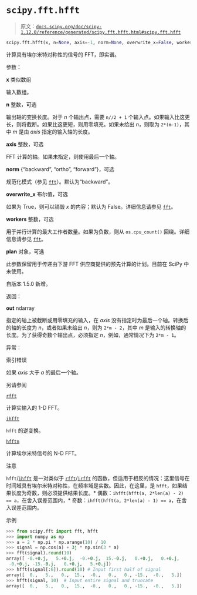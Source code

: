# `scipy.fft.hfft`

> 原文：[`docs.scipy.org/doc/scipy-1.12.0/reference/generated/scipy.fft.hfft.html#scipy.fft.hfft`](https://docs.scipy.org/doc/scipy-1.12.0/reference/generated/scipy.fft.hfft.html#scipy.fft.hfft)

```py
scipy.fft.hfft(x, n=None, axis=-1, norm=None, overwrite_x=False, workers=None, *, plan=None)
```

计算具有埃尔米特对称性的信号的 FFT，即实谱。

参数：

**x** 类似数组

输入数组。

**n** 整数，可选

输出轴的变换长度。对于 *n* 个输出点，需要 `n//2 + 1` 个输入点。如果输入比这更长，则将截断。如果比这更短，则用零填充。如果未给出 *n*，则取为 `2*(m-1)`，其中 *m* 是由 *axis* 指定的输入轴的长度。

**axis** 整数，可选

FFT 计算的轴。如果未指定，则使用最后一个轴。

**norm** {“backward”, “ortho”, “forward”}，可选

规范化模式（参见 [`fft`](https://docs.scipy.org/doc/scipy-1.12.0/reference/generated/scipy.fft.fft.html#scipy.fft.fft "scipy.fft.fft")）。默认为“backward”。

**overwrite_x** 布尔值，可选

如果为 True，则可以销毁 *x* 的内容；默认为 False。详细信息请参见 [`fft`](https://docs.scipy.org/doc/scipy-1.12.0/reference/generated/scipy.fft.fft.html#scipy.fft.fft "scipy.fft.fft")。

**workers** 整数，可选

用于并行计算的最大工作者数量。如果为负数，则从 `os.cpu_count()` 回绕。详细信息请参见 [`fft`](https://docs.scipy.org/doc/scipy-1.12.0/reference/generated/scipy.fft.fft.html#scipy.fft.fft "scipy.fft.fft")。

**plan** 对象，可选

此参数保留用于传递由下游 FFT 供应商提供的预先计算的计划。目前在 SciPy 中未使用。

自版本 1.5.0 新增。

返回：

**out** ndarray

指定的轴上被截断或用零填充的输入，在 *axis* 没有指定时为最后一个轴。转换后的轴的长度为 *n*，或者如果未给出 *n*，则为 `2*m - 2`，其中 *m* 是输入的转换轴的长度。为了获得奇数个输出点，必须指定 *n*，例如，通常情况下为 `2*m - 1`。

异常：

索引错误

如果 *axis* 大于 *a* 的最后一个轴。

另请参阅

[`rfft`](https://docs.scipy.org/doc/scipy-1.12.0/reference/generated/scipy.fft.rfft.html#scipy.fft.rfft "scipy.fft.rfft")

计算实输入的 1-D FFT。

[`ihfft`](https://docs.scipy.org/doc/scipy-1.12.0/reference/generated/scipy.fft.ihfft.html#scipy.fft.ihfft "scipy.fft.ihfft")

`hfft` 的逆变换。

[`hfftn`](https://docs.scipy.org/doc/scipy-1.12.0/reference/generated/scipy.fft.hfftn.html#scipy.fft.hfftn "scipy.fft.hfftn")

计算埃尔米特信号的 N-D FFT。

注意

`hfft`/[`ihfft`](https://docs.scipy.org/doc/scipy-1.12.0/reference/generated/scipy.fft.ihfft.html#scipy.fft.ihfft "scipy.fft.ihfft") 是一对类似于 [`rfft`](https://docs.scipy.org/doc/scipy-1.12.0/reference/generated/scipy.fft.rfft.html#scipy.fft.rfft "scipy.fft.rfft")/[`irfft`](https://docs.scipy.org/doc/scipy-1.12.0/reference/generated/scipy.fft.irfft.html#scipy.fft.irfft "scipy.fft.irfft") 的函数，但适用于相反的情况：这里信号在时间域具有埃尔米特对称性，在频率域是实数。因此，在这里，是 `hfft`，如果结果长度为奇数，则必须提供结果长度。* 偶数：`ihfft(hfft(a, 2*len(a) - 2) == a`，在舍入误差范围内，* 奇数：`ihfft(hfft(a, 2*len(a) - 1) == a`，在舍入误差范围内。

示例

```py
>>> from scipy.fft import fft, hfft
>>> import numpy as np
>>> a = 2 * np.pi * np.arange(10) / 10
>>> signal = np.cos(a) + 3j * np.sin(3 * a)
>>> fft(signal).round(10)
array([ -0.+0.j,   5.+0.j,  -0.+0.j,  15.-0.j,   0.+0.j,   0.+0.j,
 -0.+0.j, -15.-0.j,   0.+0.j,   5.+0.j])
>>> hfft(signal[:6]).round(10) # Input first half of signal
array([  0.,   5.,   0.,  15.,  -0.,   0.,   0., -15.,  -0.,   5.])
>>> hfft(signal, 10)  # Input entire signal and truncate
array([  0.,   5.,   0.,  15.,  -0.,   0.,   0., -15.,  -0.,   5.]) 
```
